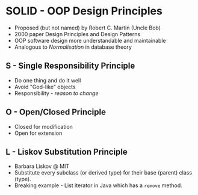 # SOLID - OOP Design Principles

+ Proposed (but not named) by Robert C. Martin (Uncle Bob)
+ 2000 paper Design Principles and Design Patterns
+ OOP software design more understandable and maintainable
+ Analogous to *Normalisation* in database theory

## S - Single Responsibility Principle

+ Do one thing and do it well
+ Avoid "God-like" objects
+ Responsibility - *reason to change*

## O - Open/Closed Principle

+ Closed for modification
+ Open for extension

## L - Liskov Substitution Principle

+ Barbara Liskov @ MIT
+ Substitute every subclass (or derived type) for their base (parent) class (type).
+ Breaking example - List iterator in Java which has a `remove` method. 